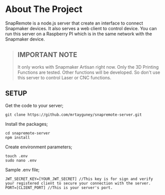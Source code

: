 # About The Project

SnapRemote is a node.js server that create an interface to connect Snapmaker devices. It also serves a web client to
control device. You can run this server on a Raspberry PI which is in the same network with the Snapmaker device.


> ## IMPORTANT NOTE
> It only works with Snapmaker Artisan right now. Only the 3D Printing Functions are tested. Other functions will be
> developed. So don't use this server to control Laser or CNC functions.


## SETUP
Get the code to your server;

```
git clone https://github.com/mrtayguney/snapremote-server.git
```

Install the packages;
```
cd snapremote-server
npm install
```
Create environment parameters;
```
touch .env
sudo nano .env
```
Sample .env file;
```
JWT_SECRET_KEY=[YOUR_JWT_SECRET] //This key is for sign and verify your registered client to secure your connection with the server.
PORT=[CLIENT_PORT] //This is your server's port.
```



